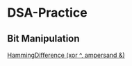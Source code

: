 # DSA-Practice

## Bit Manipulation

[HammingDifference (xor ^, ampersand &)](https://github.com/Agarrovi1/DSA-Practice/blob/master/Bit%20Manipulation/HammingDifference)
